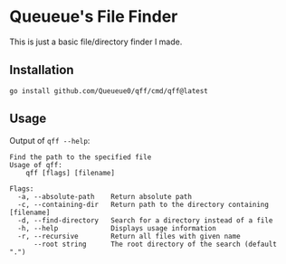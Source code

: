 # Queueue's File Finder

This is just a basic file/directory finder I made.

## Installation
```go install github.com/Queueue0/qff/cmd/qff@latest```

## Usage
Output of `qff --help`:

```
Find the path to the specified file
Usage of qff:
	qff [flags] [filename]

Flags:
  -a, --absolute-path    Return absolute path
  -c, --containing-dir   Return path to the directory containing [filename]
  -d, --find-directory   Search for a directory instead of a file
  -h, --help             Displays usage information
  -r, --recursive        Return all files with given name
      --root string      The root directory of the search (default ".")
```
